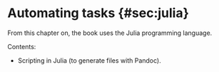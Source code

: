 # Automating tasks {#sec:julia}

From this chapter on, the book uses the Julia programming language.

Contents:

- Scripting in Julia (to generate files with Pandoc).
